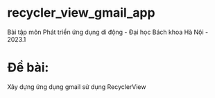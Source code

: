 # recycler_view_gmail_app
Bài tập môn Phát triển ứng dụng di động - Đại học Bách khoa Hà Nội - 2023.1

# Đề bài: 
Xây dựng ứng dụng gmail sử dụng RecyclerView
